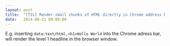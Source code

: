 ```yaml
---
layout: post
title:  "[TIL] Render small chunks of HTML directly in Chrome address bar"
date:   2014-08-21 09:00:00
---
```


E.g. inserting ```data:text/html,<h1>Hello World``` into the Chrome adress bar, will render the level 1 headline in the browser window.

<amp-img
  src="/assets/img/posts/chrome-address-bar-render-html.jpg"
  width="645"
  height="205">
</amp-img>

